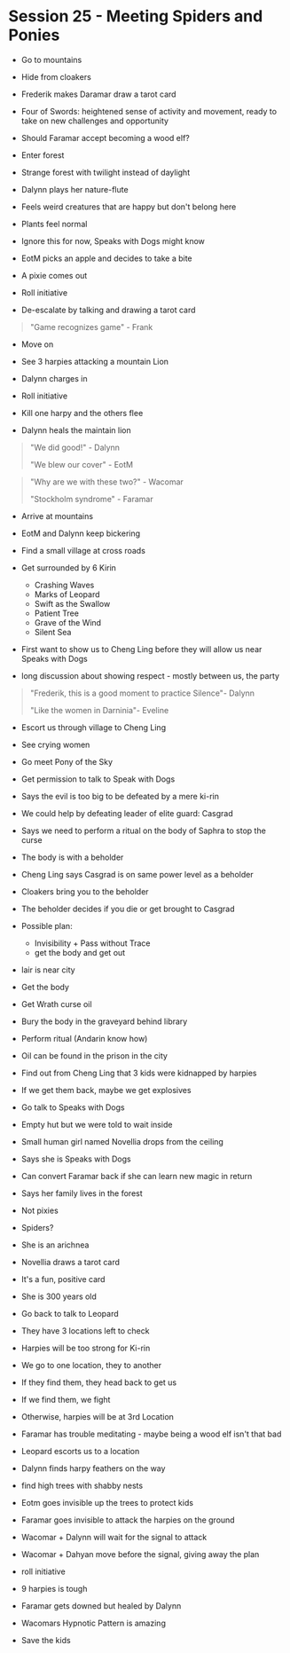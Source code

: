 # Session 25 - Meeting Spiders and Ponies

- Go to mountains
- Hide from cloakers

- Frederik makes Daramar draw a tarot card
- Four of Swords: heightened sense of activity and movement, ready to take on new challenges and opportunity

- Should Faramar accept becoming a wood elf?

- Enter forest
- Strange forest with twilight instead of daylight
- Dalynn plays her nature-flute
- Feels weird creatures that are happy but don't belong here
- Plants feel normal
- Ignore this for now, Speaks with Dogs might know

- EotM picks an apple and decides to take a bite
- A pixie comes out

- Roll initiative

- De-escalate by talking and drawing a tarot card

> "Game recognizes game" - Frank

- Move on

- See 3 harpies attacking a mountain Lion
- Dalynn charges in
- Roll initiative

- Kill one harpy and the others flee
- Dalynn heals the maintain lion

> "We did good!" - Dalynn
>
> "We blew our cover" - EotM

> "Why are we with these two?" - Wacomar
>
> "Stockholm syndrome" - Faramar

- Arrive at mountains
- EotM and Dalynn keep bickering

- Find a small village at cross roads
- Get surrounded by 6 Kirin
    - Crashing Waves
    - Marks of Leopard
    - Swift as the Swallow
    - Patient Tree
    - Grave of the Wind
    - Silent Sea

- First want to show us to Cheng Ling before they will allow us near Speaks with Dogs
- long discussion about showing respect - mostly between us, the party

> "Frederik, this is a good moment to practice Silence"- Dalynn
>
> "Like the women in Darninia"- Eveline

- Escort us through village to Cheng Ling
- See crying women

- Go meet Pony of the Sky
- Get permission to talk to Speak with Dogs
- Says the evil is too big to be defeated by a mere ki-rin
- We could help by defeating leader of elite guard: Casgrad

- Says we need to perform a ritual on the body of Saphra to stop the curse
- The body is with a beholder
- Cheng Ling says Casgrad is on same power level as a beholder

- Cloakers bring you to the beholder
- The beholder decides if you die or get brought to Casgrad

- Possible plan:
    - Invisibility + Pass without Trace
    - get the body and get out

- lair is near city

- Get the body
- Get Wrath curse oil
- Bury the body in the graveyard behind library
- Perform ritual (Andarin know how)

- Oil can be found in the prison in the city

- Find out from Cheng Ling that 3 kids were kidnapped by harpies
- If we get them back, maybe we get explosives

- Go talk to Speaks with Dogs
- Empty hut but we were told to wait inside
- Small human girl named Novellia drops from the ceiling

- Says she is Speaks with Dogs
- Can convert Faramar back if she can learn new magic in return

- Says her family lives in the forest
- Not pixies
- Spiders?
- She is an arichnea

- Novellia draws a tarot card
- It's a fun, positive card

- She is 300 years old

- Go back to talk to Leopard
- They have 3 locations left to check
- Harpies will be too strong for Ki-rin
- We go to one location, they to another
- If they find them, they head back to get us
- If we find them, we fight
- Otherwise, harpies will be at 3rd Location

- Faramar has trouble meditating - maybe being a wood elf isn't that bad

- Leopard escorts us to a location
- Dalynn finds harpy feathers on the way
- find high trees with shabby nests

- Eotm goes invisible up the trees to protect kids
- Faramar goes invisible to attack the harpies on the ground
- Wacomar + Dalynn will wait for the signal to attack

- Wacomar + Dahyan move before the signal, giving away the plan
- roll initiative

- 9 harpies is tough
- Faramar gets downed but healed by Dalynn
- Wacomars Hypnotic Pattern is amazing

- Save the kids

